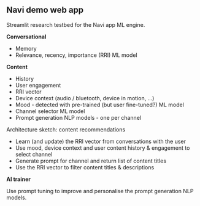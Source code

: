Navi demo web app
-----------------

Streamlit research testbed for the Navi app ML engine.

**Conversational**

- Memory
- Relevance, recency, importance (RRI) ML model

**Content**

- History
- User engagement
- RRI vector
- Device context (audio / bluetooth, device in motion, …)
- Mood - detected with pre-trained (but user fine-tuned?) ML model
- Channel selector ML model
- Prompt generation NLP models - one per channel

Architecture sketch: content recommendations

- Learn (and update) the RRI vector from conversations with the user
- Use mood, device context and user content history & engagement to select channel
- Generate prompt for channel and return list of content titles
- Use the RRI vector to filter content titles & descriptions

**AI trainer**

Use prompt tuning to improve and personalise the prompt generation NLP models.
